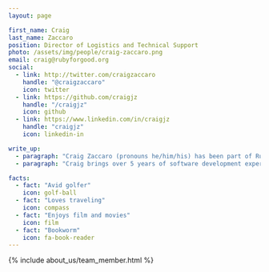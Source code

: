 ```yaml
---
layout: page

first_name: Craig
last_name: Zaccaro
position: Director of Logistics and Technical Support  
photo: /assets/img/people/craig-zaccaro.png
email: craig@rubyforgood.org
social:
  - link: http://twitter.com/craigzaccaro
    handle: "@craigzaccaro"
    icon: twitter
  - link: https://github.com/craigjz
    handle: "/craigjz"
    icon: github
  - link: https://www.linkedin.com/in/craigjz
    handle: "craigjz"
    icon: linkedin-in

write_up:
  - paragraph: "Craig Zaccaro (pronouns he/him/his) has been part of Ruby for Good since 2015, serving as a participant, team lead and, currently, as a member of the organizational team. Craig leads event design and execution, and lends his expertise to team leads and product managers to foster growth and inclusivity. He is also responsible for logistics in support of the in-person, DC-based Ruby for Good events. In addition, Craig provides leadership and technical support on specific software projects. This includes supporting the work of technical leads and product managers, contributing to the architectural design and development of projects and managing support for a project’s life cycle."
  - paragraph: "Craig brings over 5 years of software development experience with multiple languages and, before that, over a decade of management-level experience to his work with Ruby for Good. Craig is an active member of the DC-area Ruby community and has helped with the organization of local Ruby meetups and conferences including RubyNation and RetroRuby."

facts:
  - fact: "Avid golfer"
    icon: golf-ball
  - fact: "Loves traveling"
    icon: compass
  - fact: "Enjoys film and movies"
    icon: film
  - fact: "Bookworm"
    icon: fa-book-reader
---
```


{% include about_us/team_member.html %}